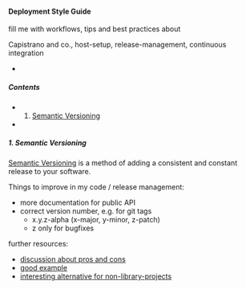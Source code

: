 #### Deployment Style Guide

fill me with workflows, tips and best practices about

Capistrano and co., host-setup, release-management, continuous integration

-

##### Contents

- 1. [Semantic Versioning](#1-semantic-versioning)

-

##### 1. Semantic Versioning

[Semantic Versioning](http://semver.org/) is a method of adding a consistent and constant release to your software.

Things to improve in my code / release management:

- more documentation for public API
- correct version number, e.g. for git tags
  - x.y.z-alpha (x-major, y-minor, z-patch)
  - z only for bugfixes

further resources:

- [discussion about pros and cons](https://gist.github.com/jashkenas/cbd2b088e20279ae2c8e)
- [good example](http://blog.versioneye.com/2014/01/16/semantic-versioning/)
- [interesting alternative for non-library-projects](https://davehall.com.au/blog/dave/2016/01/19/internal-applications-when-semantic-versioning-doesnt-make-sense)

